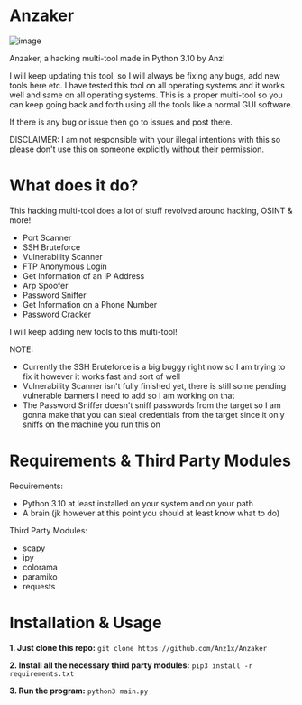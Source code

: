 # Anzaker

![image](https://user-images.githubusercontent.com/50573902/163702582-e23c3797-972f-4af6-8066-2de72e58ba5b.png)

Anzaker, a hacking multi-tool made in Python 3.10 by Anz!

I will keep updating this tool, so I will always be fixing any bugs, add new tools here etc.
I have tested this tool on all operating systems and it works well and same on all operating systems.
This is a proper multi-tool so you can keep going back and forth using all the tools like a normal GUI software.

If there is any bug or issue then go to issues and post there.

DISCLAIMER: I am not responsible with your illegal intentions with this so please don't use this on someone explicitly without their permission.

# What does it do?

This hacking multi-tool does a lot of stuff revolved around hacking, OSINT & more!

- Port Scanner
- SSH Bruteforce
- Vulnerability Scanner
- FTP Anonymous Login
- Get Information of an IP Address
- Arp Spoofer
- Password Sniffer
- Get Information on a Phone Number
- Password Cracker

I will keep adding new tools to this multi-tool!

NOTE: 
- Currently the SSH Bruteforce is a big buggy right now so I am trying to fix it however it works fast and sort of well
- Vulnerability Scanner isn't fully finished yet, there is still some pending vulnerable banners I need to add so I am working on that
- The Password Sniffer doesn't sniff passwords from the target so I am gonna make that you can steal credentials from the target since it only sniffs on the machine you run this on

# Requirements & Third Party Modules

Requirements:
- Python 3.10 at least installed on your system and on your path
- A brain (jk however at this point you should at least know what to do)

Third Party Modules:
- scapy
- ipy
- colorama
- paramiko
- requests

# Installation & Usage

**1. Just clone this repo:**
        ```git clone https://github.com/Anz1x/Anzaker```
        
**2. Install all the necessary third party modules:**
        ```pip3 install -r requirements.txt```
        
**3. Run the program:**
        ```python3 main.py```        
